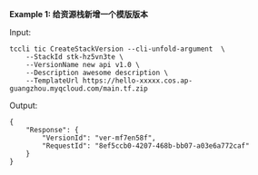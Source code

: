 **Example 1: 给资源栈新增一个模版版本**



Input: 

```
tccli tic CreateStackVersion --cli-unfold-argument  \
    --StackId stk-hz5vn3te \
    --VersionName new api v1.0 \
    --Description awesome description \
    --TemplateUrl https://hello-xxxxx.cos.ap-guangzhou.myqcloud.com/main.tf.zip
```

Output: 
```
{
    "Response": {
        "VersionId": "ver-mf7en58f",
        "RequestId": "8ef5ccb0-4207-468b-bb07-a03e6a772caf"
    }
}
```

